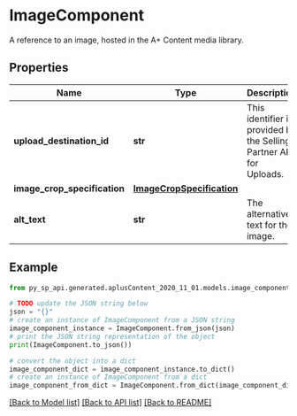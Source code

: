 # ImageComponent

A reference to an image, hosted in the A+ Content media library.

## Properties

Name | Type | Description | Notes
------------ | ------------- | ------------- | -------------
**upload_destination_id** | **str** | This identifier is provided by the Selling Partner API for Uploads. | 
**image_crop_specification** | [**ImageCropSpecification**](ImageCropSpecification.md) |  | 
**alt_text** | **str** | The alternative text for the image. | 

## Example

```python
from py_sp_api.generated.aplusContent_2020_11_01.models.image_component import ImageComponent

# TODO update the JSON string below
json = "{}"
# create an instance of ImageComponent from a JSON string
image_component_instance = ImageComponent.from_json(json)
# print the JSON string representation of the object
print(ImageComponent.to_json())

# convert the object into a dict
image_component_dict = image_component_instance.to_dict()
# create an instance of ImageComponent from a dict
image_component_from_dict = ImageComponent.from_dict(image_component_dict)
```
[[Back to Model list]](../README.md#documentation-for-models) [[Back to API list]](../README.md#documentation-for-api-endpoints) [[Back to README]](../README.md)


